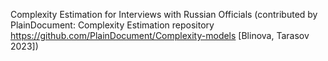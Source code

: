 Complexity Estimation for Interviews with Russian Officials (contributed by PlainDocument: Complexity Estimation repository https://github.com/PlainDocument/Complexity-models [Blinova, Tarasov 2023])
